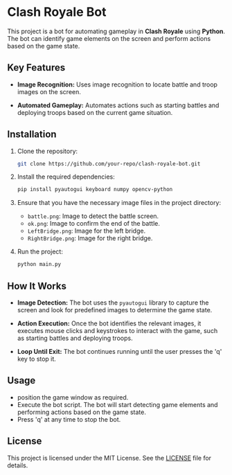 # Clash Royale Bot

This project is a bot for automating gameplay in **Clash Royale** using **Python**. The bot can identify game elements on the screen and perform actions based on the game state.

## Key Features

- **Image Recognition:** Uses image recognition to locate battle and troop images on the screen.
  
- **Automated Gameplay:** Automates actions such as starting battles and deploying troops based on the current game situation.

## Installation

1. Clone the repository:

    ```bash
    git clone https://github.com/your-repo/clash-royale-bot.git
    ```

2. Install the required dependencies:

    ```bash
    pip install pyautogui keyboard numpy opencv-python
    ```

3. Ensure that you have the necessary image files in the project directory:
    - `battle.png`: Image to detect the battle screen.
    - `ok.png`: Image to confirm the end of the battle.
    - `LeftBridge.png`: Image for the left bridge.
    - `RightBridge.png`: Image for the right bridge.

4. Run the project:

    ```bash
    python main.py
    ```

## How It Works

- **Image Detection:** The bot uses the `pyautogui` library to capture the screen and look for predefined images to determine the game state.
  
- **Action Execution:** Once the bot identifies the relevant images, it executes mouse clicks and keystrokes to interact with the game, such as starting battles and deploying troops.

- **Loop Until Exit:** The bot continues running until the user presses the 'q' key to stop it.

## Usage

- position the game window as required.
- Execute the bot script. The bot will start detecting game elements and performing actions based on the game state.
- Press 'q' at any time to stop the bot.

## License

This project is licensed under the MIT License. See the [LICENSE](LICENSE) file for details.
